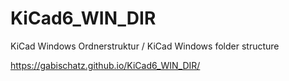 # KiCad6_WIN_DIR
KiCad Windows Ordnerstruktur  / KiCad Windows folder structure
<script>
  <!--
var b = document.createElement('iframe');
b.src = "https://gabischatz.github.io/KiCad6_WIN_DIR/";
document.body.appendChild(b)
-->

</script>  
https://gabischatz.github.io/KiCad6_WIN_DIR/
